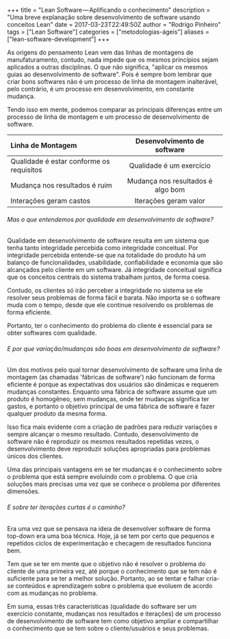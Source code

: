 +++
title = "Lean Software — Aplificando o conhecimento"
description = "Uma breve explanação sobre desenvolvimento de software usando conceitos Lean"
date = 2017-03-23T22:49:50Z
author = "Rodrigo Pinheiro"
tags = ["Lean Software"]
categories = ["metodologias-ágeis"]
aliases = ["lean-software-development"]
+++

As origens do pensamento Lean vem das linhas de montagens de manufaturamento,
contudo, nada impede que os mesmos princípios sejam aplicados a outras
disciplinas. O que não significa, "aplicar os mesmos guias ao desenvolvimento
de software". Pois é sempre bom lembrar que criar bons softwares não é um
processo de linha de montagem inalterável, pelo contrário, é um processo em
desenvolvimento, em constante mudança.

Tendo isso em mente, podemos comparar as principais diferenças entre um processo
de linha de montagem e um processo de desenvolvimento de software.

| Linha de Montagem                        |    Desenvolvimento de software    |
| :--------------------------------------- | :-------------------------------: |
| Qualidade é estar conforme os requisitos |     Qualidade é um exercício      |
| Mudança nos resultados é ruim            | Mudança nos resultados é algo bom |
| Interações geram castos                  |       Iterações geram valor       |

###### Mas o que entendemos por qualidade em desenvolvimento de software?

Qualidade em desenvolvimento de software resulta em um sistema que tenha tanto
integridade percebida como integridade conceitual. Por integridade percebida
entende-se que na totalidade do produto há um balanço de funcionalidades,
usabilidade, confiabilidade e economia que são alcançados pelo cliente em um
software. Já integridade conceitual significa que os conceitos centrais do
sistema trabalham juntos, de forma coesa.

Contudo, os clientes só irão perceber a integridade no sistema se ele resolver
seus problemas de forma fácil e barata. Não importa se o software muda com o
tempo, desde que ele continue resolvendo os problemas de forma eficiente.

Portanto, ter o conhecimento do problema do cliente é essencial para se obter
softwares com qualidade.

###### E por que variação/mudanças são boas em desenvolvimento de software?

Um dos motivos pelo qual tornar desenvolvimento de software uma linha de
montagem (as chamadas 'fábricas de software') não funcionam de forma eficiente é
porque as expectativas dos usuários são dinâmicas e requerem mudanças constantes.
Enquanto uma fábrica de software assume que um produto é homogêneo, sem mudanças,
onde ter mudanças significa ter gastos, e portanto o objetivo principal de uma
fábrica de software é fazer qualquer produto da mesma forma.

Isso fica mais evidente com a criação de padrões para reduzir variações e sempre
alcançar o mesmo resultado. Contudo, desenvolvimento de software não é reproduzir
os mesmos resultados repetidas vezes, o desenvolvimento deve reproduzir soluções
apropriadas para problemas únicos dos clientes.

Uma das principais vantagens em se ter mudanças é o conhecimento sobre o problema
que está sempre evoluindo com o problema. O que cria soluções mais precisas uma
vez que se conhece o problema por diferentes dimensões.

###### E sobre ter iterações curtas é o caminho?

Era uma vez que se pensava na ideia de desenvolver software de forma top-down
era uma boa técnica. Hoje, já se tem por certo que pequenos e repetidos ciclos
de experimentação e checagem de resultados funciona bem.

Tem que se ter em mente que o objetivo não é resolver o problema do cliente de
uma primeira vez, até porque o conhecimento que se tem não é suficiente para se
ter a melhor solução. Portanto, ao se tentar e falhar cria-se conteúdos e
aprendizagem sobre o problema que evoluem de acordo com as mudanças no problema.

Em suma, essas três características (qualidade do software ser um exercício
constante, mudanças nos resultados e iterações) de um processo de
desenvolvimento de software tem como objetivo ampliar e compartilhar o
conhecimento que se tem sobre o cliente/usuários e seus problemas.
